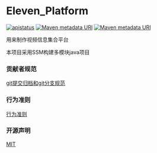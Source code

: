 # Eleven_Platform
[![apistatus](https://img.shields.io/github/license/mashape/apistatus.svg)]() [![Maven metadata URI](https://img.shields.io/maven-central/v/org.apache.maven/apache-maven.svg)]() [![Maven metadata URI](https://img.shields.io/badge/jdk-v1.8-yellowgreen.svg)]()

用来制作视频信息集合平台

本项目采用SSM构建多模块java项目

### 贡献者规范
[git提交归档和git分支规范](./CONTRIBUTING.md)

### 行为准则

[行为准则](./CODE_OF_CONDUCT.md)

### 开源声明

[MIT](./LICENSE)
